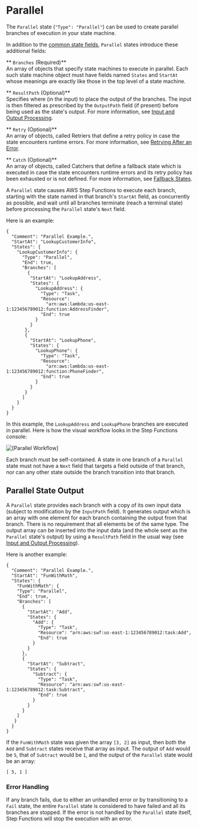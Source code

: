 # Parallel<a name="amazon-states-language-parallel-state"></a>

The `Parallel` state \(`"Type": "Parallel"`\) can be used to create parallel branches of execution in your state machine\.

In addition to the [common state fields](amazon-states-language-common-fields.md), `Parallel` states introduce these additional fields:

** `Branches` \(Required\)**  
An array of objects that specify state machines to execute in parallel\. Each such state machine object must have fields named `States` and `StartAt` whose meanings are exactly like those in the top level of a state machine\.

** `ResultPath` \(Optional\)**  
Specifies where \(in the input\) to place the output of the branches\. The input is then filtered as prescribed by the `OutputPath` field \(if present\) before being used as the state's output\. For more information, see [Input and Output Processing](amazon-states-language-input-output-processing.md)\.

** `Retry` \(Optional\)**  
An array of objects, called Retriers that define a retry policy in case the state encounters runtime errors\. For more information, see [Retrying After an Error](amazon-states-language-errors.md#amazon-states-language-retrying-after-error)\.

** `Catch` \(Optional\)**  
An array of objects, called Catchers that define a fallback state which is executed in case the state encounters runtime errors and its retry policy has been exhausted or is not defined\. For more information, see [Fallback States](amazon-states-language-errors.md#amazon-states-language-fallback-states)\.

A `Parallel` state causes AWS Step Functions to execute each branch, starting with the state named in that branch's `StartAt` field, as concurrently as possible, and wait until all branches terminate \(reach a terminal state\) before processing the `Parallel` state's `Next` field\.

Here is an example:

```
{
  "Comment": "Parallel Example.",
  "StartAt": "LookupCustomerInfo",
  "States": {
    "LookupCustomerInfo": {
      "Type": "Parallel",
      "End": true,
      "Branches": [
        {
         "StartAt": "LookupAddress",
         "States": {
           "LookupAddress": {
             "Type": "Task",
             "Resource":
               "arn:aws:lambda:us-east-1:123456789012:function:AddressFinder",
             "End": true
           }
         }
       },
       {
         "StartAt": "LookupPhone",
         "States": {
           "LookupPhone": {
             "Type": "Task",
             "Resource":
               "arn:aws:lambda:us-east-1:123456789012:function:PhoneFinder",
             "End": true
           }
         }
       }
      ]
    }
  }
}
```

In this example, the `LookupAddress` and `LookupPhone` branches are executed in parallel\. Here is how the visual workflow looks in the Step Functions console:

![\[Parallel Workflow\]](http://docs.aws.amazon.com/step-functions/latest/dg/images/parallel-state.png)

Each branch must be self\-contained\. A state in one branch of a `Parallel` state must not have a `Next` field that targets a field outside of that branch, nor can any other state outside the branch transition into that branch\.

## Parallel State Output<a name="amazon-states-language-parallel-state-output"></a>

A `Parallel` state provides each branch with a copy of its own input data \(subject to modification by the `InputPath` field\)\. It generates output which is an array with one element for each branch containing the output from that branch\. There is no requirement that all elements be of the same type\. The output array can be inserted into the input data \(and the whole sent as the `Parallel` state's output\) by using a `ResultPath` field in the usual way \(see [Input and Output Processing](amazon-states-language-input-output-processing.md)\)\.

Here is another example:

```
{
  "Comment": "Parallel Example.",
  "StartAt": "FunWithMath",
  "States": {
    "FunWithMath": {
    "Type": "Parallel",
    "End": true,
    "Branches": [
      {
        "StartAt": "Add",
        "States": {
          "Add": {
            "Type": "Task",
            "Resource": "arn:aws:swf:us-east-1:123456789012:task:Add",
            "End": true
          }
        }
      },
      {
        "StartAt": "Subtract",
        "States": {
          "Subtract": {
            "Type": "Task",
            "Resource": "arn:aws:swf:us-east-1:123456789012:task:Subtract",
            "End": true
          }
        }
      }
    ]
   }
  }
}
```

If the `FunWithMath` state was given the array `[3, 2]` as input, then both the `Add` and `Subtract` states receive that array as input\. The output of `Add` would be `5`, that of `Subtract` would be `1`, and the output of the `Parallel` state would be an array:

```
[ 5, 1 ]
```

### Error Handling<a name="error-handling"></a>

If any branch fails, due to either an unhandled error or by transitioning to a `Fail` state, the entire `Parallel` state is considered to have failed and all its branches are stopped\. If the error is not handled by the `Parallel` state itself, Step Functions will stop the execution with an error\.